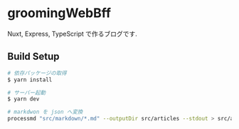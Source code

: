 # groomingWebBff

Nuxt, Express, TypeScript で作るブログです.

## Build Setup

``` bash
# 依存パッケージの取得
$ yarn install

# サーバー起動
$ yarn dev

# markdwon を json へ変換
processmd "src/markdown/*.md" --outputDir src/articles --stdout > src/article/summary.json
```
